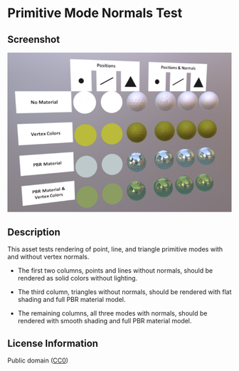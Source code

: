 # Primitive Mode Normals Test

## Screenshot

![screenshot](screenshot/screenshot.png)

## Description

This asset tests rendering of point, line, and triangle primitive modes with and without vertex normals.

- The first two columns, points and lines without normals, should be rendered as solid colors without lighting.

- The third column, triangles without normals, should be rendered with flat shading and full PBR material model.

- The remaining columns, all three modes with normals, should be rendered with smooth shading and full PBR material model.

## License Information

Public domain ([CC0](https://creativecommons.org/publicdomain/zero/1.0/))
